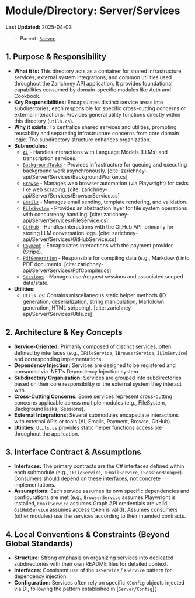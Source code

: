 # Module/Directory: Server/Services

**Last Updated:** 2025-04-03

> **Parent:** [`Server`](../README.md)

## 1. Purpose & Responsibility

* **What it is:** This directory acts as a container for shared infrastructure services, external system integrations, and common utilities used throughout the Zarichney API application. It provides foundational capabilities consumed by domain-specific modules like Auth and Cookbook.
* **Key Responsibilities:** Encapsulates distinct service areas into subdirectories, each responsible for specific cross-cutting concerns or external interactions. Provides general utility functions directly within this directory (`Utils.cs`).
* **Why it exists:** To centralize shared services and utilities, promoting reusability and separating infrastructure concerns from core domain logic. The subdirectory structure enhances organization.
* **Submodules:**
    * [`AI`](./AI/README.md) - Handles interactions with Language Models (LLMs) and transcription services.
    * [`BackgroundTasks`](./BackgroundTasks/README.md) - Provides infrastructure for queuing and executing background work asynchronously. [cite: zarichney-api/Server/Services/BackgroundWorker.cs]
    * [`Browse`](./Browse/README.md) - Manages web browser automation (via Playwright) for tasks like web scraping. [cite: zarichney-api/Server/Services/BrowserService.cs]
    * [`Emails`](./Emails/README.md) - Manages email sending, template rendering, and validation.
    * [`FileSystem`](./FileSystem/README.md) - Provides an abstraction layer for file system operations with concurrency handling. [cite: zarichney-api/Server/Services/FileService.cs]
    * [`GitHub`](./GitHub/README.md) - Handles interactions with the GitHub API, primarily for storing LLM conversation logs. [cite: zarichney-api/Server/Services/GitHubService.cs]
    * [`Payment`](./Payment/README.md) - Encapsulates interactions with the payment provider (Stripe).
    * [`PdfGeneration`](./PdfGeneration/README.md) - Responsible for compiling data (e.g., Markdown) into PDF documents. [cite: zarichney-api/Server/Services/PdfCompiler.cs]
    * [`Sessions`](./Sessions/README.md) - Manages user/request sessions and associated scoped data/state.
* **Utilities:**
    * `Utils.cs`: Contains miscellaneous static helper methods (ID generation, deserialization, string manipulation, Markdown generation, HTML stripping). [cite: zarichney-api/Server/Services/Utils.cs]

## 2. Architecture & Key Concepts

* **Service-Oriented:** Primarily composed of distinct services, often defined by interfaces (e.g., `IFileService`, `IBrowserService`, `ILlmService`) and corresponding implementations.
* **Dependency Injection:** Services are designed to be registered and consumed via .NET's Dependency Injection system.
* **Subdirectory Organization:** Services are grouped into subdirectories based on their core responsibility or the external system they interact with.
* **Cross-Cutting Concerns:** Some services represent cross-cutting concerns applicable across multiple modules (e.g., FileSystem, BackgroundTasks, Sessions).
* **External Integrations:** Several submodules encapsulate interactions with external APIs or tools (AI, Emails, Payment, Browse, GitHub).
* **Utilities:** `Utils.cs` provides static helper functions accessible throughout the application.

## 3. Interface Contract & Assumptions

* **Interfaces:** The primary contracts are the C# interfaces defined within each submodule (e.g., `IFileService`, `IEmailService`, `ISessionManager`). Consumers should depend on these interfaces, not concrete implementations.
* **Assumptions:** Each service assumes its own specific dependencies and configurations are met (e.g., `BrowserService` assumes Playwright is installed, `EmailService` assumes Graph API credentials are valid, `GitHubService` assumes access token is valid). Assumes consumers (other modules) use the services according to their intended contracts.

## 4. Local Conventions & Constraints (Beyond Global Standards)

* **Structure:** Strong emphasis on organizing services into dedicated subdirectories with their own README files for detailed context.
* **Interfaces:** Consistent use of the `IXService` / `XService` pattern for dependency injection.
* **Configuration:** Services often rely on specific `XConfig` objects injected via DI, following the pattern established in [`Server/Config`](